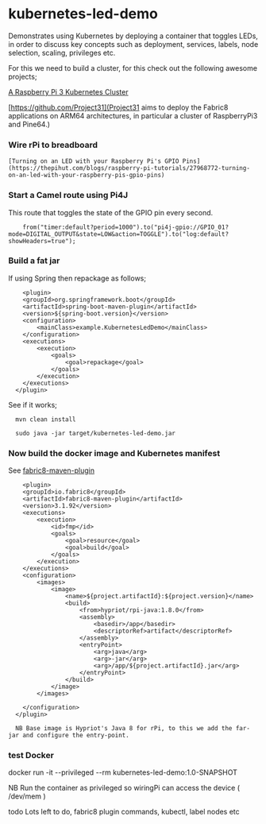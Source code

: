 # kubernetes-led-demo

Demonstrates using Kubernetes by deploying a container that toggles LEDs, in order to discuss key concepts such as deployment, services, labels, node selection, scaling, privileges etc.

For this we need to build a cluster, for this check out the following awesome projects;

[A Raspberry Pi 3 Kubernetes Cluster](https://ro14nd.de/kubernetes-on-raspberry-pi3)

[https://github.com/Project31](Project31 aims to deploy the Fabric8 applications on ARM64 architectures, in particular a cluster of RaspberryPi3 and Pine64.)

### Wire rPi to breadboard

    [Turning on an LED with your Raspberry Pi's GPIO Pins](https://thepihut.com/blogs/raspberry-pi-tutorials/27968772-turning-on-an-led-with-your-raspberry-pis-gpio-pins)

### Start a Camel route using Pi4J

  This route that toggles the state of the GPIO pin every second.

        from("timer:default?period=1000").to("pi4j-gpio://GPIO_01?mode=DIGITAL_OUTPUT&state=LOW&action=TOGGLE").to("log:default?showHeaders=true");

### Build a fat jar

  If using Spring then repackage as follows;


        <plugin>
        <groupId>org.springframework.boot</groupId>
        <artifactId>spring-boot-maven-plugin</artifactId>
        <version>${spring-boot.version}</version>
        <configuration>
            <mainClass>example.KubernetesLedDemo</mainClass>
        </configuration>
        <executions>
            <execution>
                <goals>
                    <goal>repackage</goal>
                </goals>
            </execution>
        </executions>
      </plugin>

 See if it works;

      mvn clean install

      sudo java -jar target/kubernetes-led-demo.jar



### Now build the docker image and Kubernetes manifest

 See [fabric8-maven-plugin](https://github.com/fabric8io/fabric8-maven-plugin)



        <plugin>
        <groupId>io.fabric8</groupId>
        <artifactId>fabric8-maven-plugin</artifactId>
        <version>3.1.92</version>
        <executions>
            <execution>
                <id>fmp</id>
                <goals>
                    <goal>resource</goal>
                    <goal>build</goal>
                </goals>
            </execution>
        </executions>
        <configuration>
            <images>
                <image>
                    <name>${project.artifactId}:${project.version}</name>
                    <build>
                        <from>hypriot/rpi-java:1.8.0</from>
                        <assembly>
                            <basedir>/app</basedir>
                            <descriptorRef>artifact</descriptorRef>
                        </assembly>
                        <entryPoint>
                            <arg>java</arg>
                            <arg>-jar</arg>
                            <arg>/app/${project.artifactId}.jar</arg>
                        </entryPoint>
                    </build>
                </image>
            </images>

        </configuration>
      </plugin>

      NB Base image is Hypriot's Java 8 for rPi, to this we add the far-jar and configure the entry-point.


### test Docker
  docker run -it --privileged --rm kubernetes-led-demo:1.0-SNAPSHOT

  NB Run the container as privileged so wiringPi can access the device ( /dev/mem )

todo Lots left to do, fabric8 plugin commands, kubectl, label nodes etc
